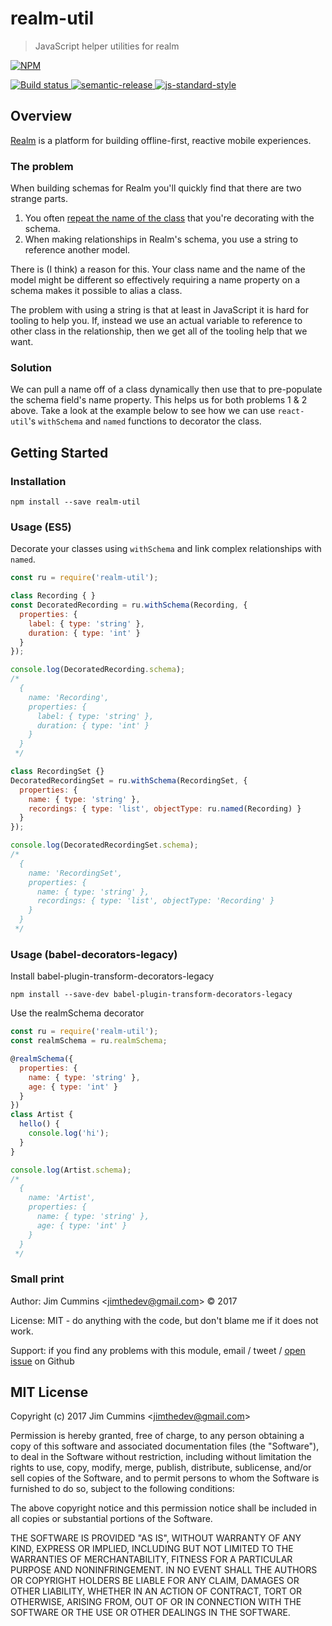 # realm-util

> JavaScript helper utilities for realm

[![NPM][npm-icon] ][npm-url]

[![Build status][ci-image] ][ci-url]
[![semantic-release][semantic-image] ][semantic-url]
[![js-standard-style][standard-image]][standard-url]

## Overview

[Realm](https://realm.io/docs/get-started/) is a platform for building offline-first, reactive mobile experiences.

### The problem

When building schemas for Realm you'll quickly find that there are two strange parts.

1. You often [repeat the name of the class](https://realm.io/docs/javascript/latest/#models) that you're decorating with the schema.
2. When making relationships in Realm's schema, you use a string to reference another model.

There is (I think) a reason for this. Your class name and the name of the model might be different
so effectively requiring a name property on a schema makes it possible to alias a class.

The problem with using a string is that at least in JavaScript it is hard for tooling to help you. If, instead we use an actual variable to reference to other class in the relationship, then we get all of the tooling help that we want.

### Solution

We can pull a name off of a class dynamically then use that to pre-populate the schema field's name property. This helps us for both problems 1 & 2 above. Take a look at the example below to see how we can use `react-util`'s `withSchema` and `named` functions to decorator the class.

## Getting Started

### Installation

```
npm install --save realm-util
```

### Usage (ES5)

Decorate your classes using `withSchema` and link complex relationships with `named`.

```js
const ru = require('realm-util');

class Recording { }
const DecoratedRecording = ru.withSchema(Recording, {
  properties: {
    label: { type: 'string' },
    duration: { type: 'int' }
  }
});

console.log(DecoratedRecording.schema);
/*
  {
    name: 'Recording',
    properties: {
      label: { type: 'string' },
      duration: { type: 'int' }
    }
  }
 */

class RecordingSet {}
DecoratedRecordingSet = ru.withSchema(RecordingSet, {
  properties: {
    name: { type: 'string' },
    recordings: { type: 'list', objectType: ru.named(Recording) }
  }
});

console.log(DecoratedRecordingSet.schema);
/*
  {
    name: 'RecordingSet',
    properties: {
      name: { type: 'string' },
      recordings: { type: 'list', objectType: 'Recording' }
    }
  }
 */

```

### Usage (babel-decorators-legacy)

Install babel-plugin-transform-decorators-legacy

```
npm install --save-dev babel-plugin-transform-decorators-legacy
```

Use the realmSchema decorator


```js
const ru = require('realm-util');
const realmSchema = ru.realmSchema;

@realmSchema({
  properties: {
    name: { type: 'string' },
    age: { type: 'int' }
  }
})
class Artist {
  hello() {
    console.log('hi');
  }
}

console.log(Artist.schema);
/*
  {
    name: 'Artist',
    properties: {
      name: { type: 'string' },
      age: { type: 'int' }
    }
  }
 */
```

### Small print

Author: Jim Cummins &lt;jimthedev@gmail.com&gt; &copy; 2017

License: MIT - do anything with the code, but don't blame me if it does not work.

Support: if you find any problems with this module, email / tweet /
[open issue](https://github.com/jimthedev/realm-util/issues) on Github

## MIT License

Copyright (c) 2017 Jim Cummins &lt;jimthedev@gmail.com&gt;

Permission is hereby granted, free of charge, to any person
obtaining a copy of this software and associated documentation
files (the "Software"), to deal in the Software without
restriction, including without limitation the rights to use,
copy, modify, merge, publish, distribute, sublicense, and/or sell
copies of the Software, and to permit persons to whom the
Software is furnished to do so, subject to the following
conditions:

The above copyright notice and this permission notice shall be
included in all copies or substantial portions of the Software.

THE SOFTWARE IS PROVIDED "AS IS", WITHOUT WARRANTY OF ANY KIND,
EXPRESS OR IMPLIED, INCLUDING BUT NOT LIMITED TO THE WARRANTIES
OF MERCHANTABILITY, FITNESS FOR A PARTICULAR PURPOSE AND
NONINFRINGEMENT. IN NO EVENT SHALL THE AUTHORS OR COPYRIGHT
HOLDERS BE LIABLE FOR ANY CLAIM, DAMAGES OR OTHER LIABILITY,
WHETHER IN AN ACTION OF CONTRACT, TORT OR OTHERWISE, ARISING
FROM, OUT OF OR IN CONNECTION WITH THE SOFTWARE OR THE USE OR
OTHER DEALINGS IN THE SOFTWARE.

[npm-icon]: https://nodei.co/npm/realm-util.svg?downloads=true
[npm-url]: https://npmjs.org/package/realm-util
[ci-image]: https://travis-ci.org/jimthedev/realm-util.svg?branch=master
[ci-url]: https://travis-ci.org/jimthedev/realm-util
[semantic-image]: https://img.shields.io/badge/%20%20%F0%9F%93%A6%F0%9F%9A%80-semantic--release-e10079.svg
[semantic-url]: https://github.com/semantic-release/semantic-release
[standard-image]: https://img.shields.io/badge/code%20style-standard-brightgreen.svg
[standard-url]: http://standardjs.com/
